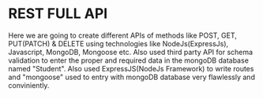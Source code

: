 # REST FULL API

Here we are going to create different APIs of methods like POST, GET, PUT(PATCH) & DELETE using technologies like NodeJs(ExpressJs), Javascript, MongoDB, Mongoose etc. Also used third party API for schema validation to enter the proper and required data in the mongoDB database named "Student". 
Also used ExpressJS(NodeJs Framework) to write routes and "mongoose" used to entry with mongoDB database very flawlessly and conviniently. 